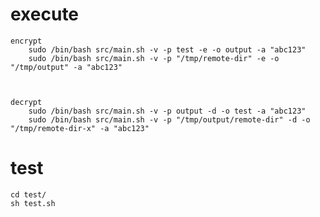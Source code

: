 execute
=======

    encrypt
        sudo /bin/bash src/main.sh -v -p test -e -o output -a "abc123"
        sudo /bin/bash src/main.sh -v -p "/tmp/remote-dir" -e -o "/tmp/output" -a "abc123"

        

    decrypt
        sudo /bin/bash src/main.sh -v -p output -d -o test -a "abc123"
        sudo /bin/bash src/main.sh -v -p "/tmp/output/remote-dir" -d -o "/tmp/remote-dir-x" -a "abc123"

test
====

    cd test/
    sh test.sh
